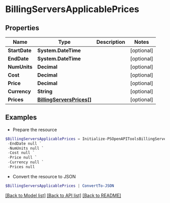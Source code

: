 # BillingServersApplicablePrices
## Properties

Name | Type | Description | Notes
------------ | ------------- | ------------- | -------------
**StartDate** | **System.DateTime** |  | [optional] 
**EndDate** | **System.DateTime** |  | [optional] 
**NumUnits** | **Decimal** |  | [optional] 
**Cost** | **Decimal** |  | [optional] 
**Price** | **Decimal** |  | [optional] 
**Currency** | **String** |  | [optional] 
**Prices** | [**BillingServersPrices[]**](BillingServersPrices.md) |  | [optional] 

## Examples

- Prepare the resource
```powershell
$BillingServersApplicablePrices = Initialize-PSOpenAPIToolsBillingServersApplicablePrices  -StartDate null `
 -EndDate null `
 -NumUnits null `
 -Cost null `
 -Price null `
 -Currency null `
 -Prices null
```

- Convert the resource to JSON
```powershell
$BillingServersApplicablePrices | ConvertTo-JSON
```

[[Back to Model list]](../README.md#documentation-for-models) [[Back to API list]](../README.md#documentation-for-api-endpoints) [[Back to README]](../README.md)

